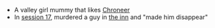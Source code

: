 - A valley girl mummy that likes [Chroneer](/pages/chroneer)
- In [session 17](/pages/session-17), murdered a guy in [the inn](/pages/ramshackle-inn) and "made him disappear"

